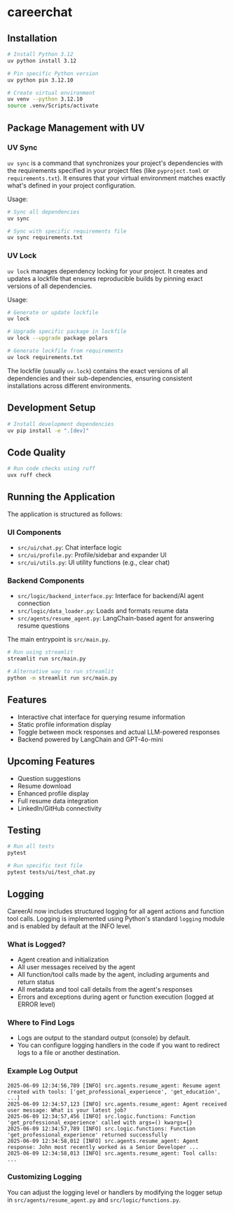 # careerchat

## Installation

```bash
# Install Python 3.12
uv python install 3.12

# Pin specific Python version
uv python pin 3.12.10

# Create virtual environment
uv venv --python 3.12.10
source .venv/Scripts/activate
```

## Package Management with UV

### UV Sync

`uv sync` is a command that synchronizes your project's dependencies with the requirements specified in your project files (like `pyproject.toml` or `requirements.txt`). It ensures that your virtual environment matches exactly what's defined in your project configuration.

Usage:

```bash
# Sync all dependencies
uv sync

# Sync with specific requirements file
uv sync requirements.txt
```

### UV Lock

`uv lock` manages dependency locking for your project. It creates and updates a lockfile that ensures reproducible builds by pinning exact versions of all dependencies.

Usage:

```bash
# Generate or update lockfile
uv lock

# Upgrade specific package in lockfile
uv lock --upgrade package polars

# Generate lockfile from requirements
uv lock requirements.txt
```

The lockfile (usually `uv.lock`) contains the exact versions of all dependencies and their sub-dependencies, ensuring consistent installations across different environments.

## Development Setup

```bash
# Install development dependencies
uv pip install -e ".[dev]"
```

## Code Quality

```bash
# Run code checks using ruff
uvx ruff check
```

## Running the Application

The application is structured as follows:

### UI Components

- `src/ui/chat.py`: Chat interface logic
- `src/ui/profile.py`: Profile/sidebar and expander UI
- `src/ui/utils.py`: UI utility functions (e.g., clear chat)

### Backend Components

- `src/logic/backend_interface.py`: Interface for backend/AI agent connection
- `src/logic/data_loader.py`: Loads and formats resume data
- `src/agents/resume_agent.py`: LangChain-based agent for answering resume questions

The main entrypoint is `src/main.py`.

```bash
# Run using streamlit
streamlit run src/main.py

# Alternative way to run streamlit
python -m streamlit run src/main.py
```

## Features

- Interactive chat interface for querying resume information
- Static profile information display
- Toggle between mock responses and actual LLM-powered responses
- Backend powered by LangChain and GPT-4o-mini

## Upcoming Features

- Question suggestions
- Resume download
- Enhanced profile display
- Full resume data integration
- LinkedIn/GitHub connectivity

## Testing

```bash
# Run all tests
pytest

# Run specific test file
pytest tests/ui/test_chat.py
```

## Logging

CareerAI now includes structured logging for all agent actions and function tool calls. Logging is implemented using Python's standard `logging` module and is enabled by default at the INFO level.

### What is Logged?

- Agent creation and initialization
- All user messages received by the agent
- All function/tool calls made by the agent, including arguments and return status
- All metadata and tool call details from the agent's responses
- Errors and exceptions during agent or function execution (logged at ERROR level)

### Where to Find Logs

- Logs are output to the standard output (console) by default.
- You can configure logging handlers in the code if you want to redirect logs to a file or another destination.

### Example Log Output

```
2025-06-09 12:34:56,789 [INFO] src.agents.resume_agent: Resume agent created with tools: ['get_professional_experience', 'get_education', ...]
2025-06-09 12:34:57,123 [INFO] src.agents.resume_agent: Agent received user message: What is your latest job?
2025-06-09 12:34:57,456 [INFO] src.logic.functions: Function 'get_professional_experience' called with args=() kwargs={}
2025-06-09 12:34:57,789 [INFO] src.logic.functions: Function 'get_professional_experience' returned successfully
2025-06-09 12:34:58,012 [INFO] src.agents.resume_agent: Agent response: John most recently worked as a Senior Developer ...
2025-06-09 12:34:58,013 [INFO] src.agents.resume_agent: Tool calls: ...
```

### Customizing Logging

You can adjust the logging level or handlers by modifying the logger setup in `src/agents/resume_agent.py` and `src/logic/functions.py`.
